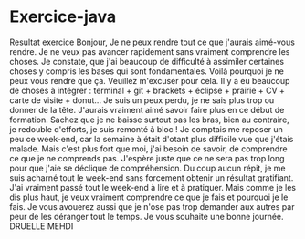# Exercice-java
Resultat exercice
Bonjour,
Je ne peux rendre tout ce que j'aurais aimé-vous rendre. 
Je ne veux pas avancer rapidement sans vraiment comprendre les choses. 
Je constate, que j'ai beaucoup de difficulté à assimiler certaines choses y compris les bases qui sont fondamentales.
Voilà pourquoi je ne peux vous rendre que ça. 
Veuillez m'excuser pour cela.
Il y a eu beaucoup de choses à intégrer : terminal + git + brackets + éclipse + prairie + CV + carte de visite + donut... Je suis un peux perdu, je ne sais plus trop ou donner de la tête.
J'aurais vraiment aimé savoir faire plus en ce début de formation.
Sachez que je ne baisse surtout pas les bras, bien au contraire, je redouble d'efforts, je suis remonté à bloc ! 
Je comptais me reposer un peu ce week-end, car la semaine à était d'otant plus difficile vue que j'étais malade.
Mais c'est plus fort que moi, j'ai besoin de savoir, de comprendre ce que je ne comprends pas. 
J'espère juste que ce ne sera pas trop long pour que j'aie se déclique de compréhension. 
Du coup aucun répit, je me suis acharné tout le week-end sans forcement obtenir un résultat gratifiant. 
J'ai vraiment passé tout le week-end à lire et à pratiquer.
Mais comme je les dis plus haut, je veux vraiment comprendre ce que je fais et pourquoi je le fais.
Je vous avouerez aussi que je n'ose pas trop demander aux autres par peur de les déranger tout le temps.
Je vous souhaite une bonne journée.
DRUELLE MEHDI

